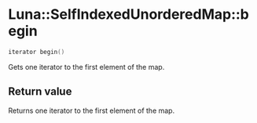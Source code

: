 # Luna::SelfIndexedUnorderedMap::begin

```c++
iterator begin()
```

Gets one iterator to the first element of the map. 



## Return value
Returns one iterator to the first element of the map. 

